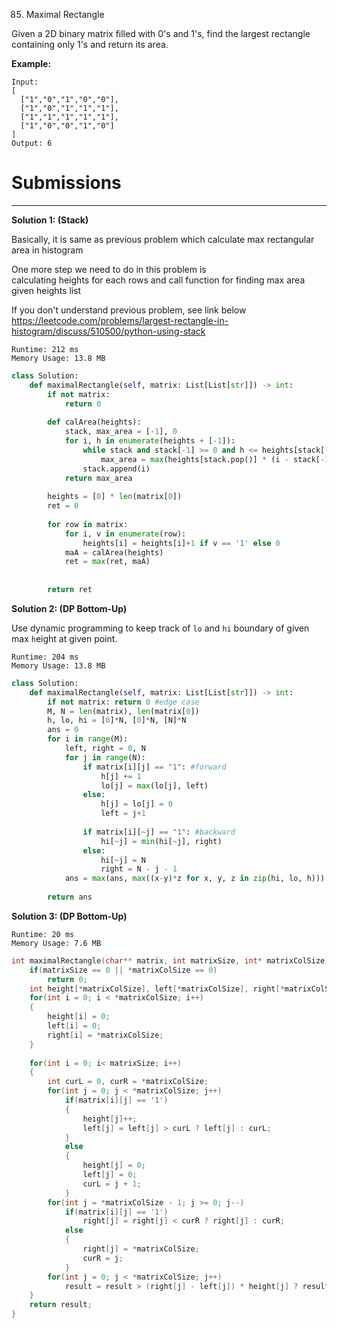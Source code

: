 85. Maximal Rectangle

Given a 2D binary matrix filled with 0's and 1's, find the largest rectangle containing only 1's and return its area.

**Example:**
```
Input:
[
  ["1","0","1","0","0"],
  ["1","0","1","1","1"],
  ["1","1","1","1","1"],
  ["1","0","0","1","0"]
]
Output: 6
```

# Submissions
---
**Solution 1: (Stack)**

Basically, it is same as previous problem which calculate max rectangular area in histogram

One more step we need to do in this problem is  
calculating heights for each rows and call function for finding max area given heights list

If you don't understand previous problem, see link below  
https://leetcode.com/problems/largest-rectangle-in-histogram/discuss/510500/python-using-stack

```
Runtime: 212 ms
Memory Usage: 13.8 MB
```
```python
class Solution:
    def maximalRectangle(self, matrix: List[List[str]]) -> int:
        if not matrix:
            return 0
        
        def calArea(heights):
            stack, max_area = [-1], 0
            for i, h in enumerate(heights + [-1]):
                while stack and stack[-1] >= 0 and h <= heights[stack[-1]]:
                    max_area = max(heights[stack.pop()] * (i - stack[-1] - 1), max_area)
                stack.append(i)
            return max_area
        
        heights = [0] * len(matrix[0])
        ret = 0
        
        for row in matrix:
            for i, v in enumerate(row):
                heights[i] = heights[i]+1 if v == '1' else 0
            maA = calArea(heights)
            ret = max(ret, maA)
            
            
        return ret
```

**Solution 2: (DP Bottom-Up)**

Use dynamic programming to keep track of `lo` and `hi` boundary of given max `h`eight at given point.

```
Runtime: 204 ms
Memory Usage: 13.8 MB
```
```python
class Solution:
    def maximalRectangle(self, matrix: List[List[str]]) -> int:
        if not matrix: return 0 #edge case 
        M, N = len(matrix), len(matrix[0])
        h, lo, hi = [0]*N, [0]*N, [N]*N
        ans = 0
        for i in range(M):
            left, right = 0, N
            for j in range(N):
                if matrix[i][j] == "1": #forward
                    h[j] += 1
                    lo[j] = max(lo[j], left)
                else: 
                    h[j] = lo[j] = 0
                    left = j+1
                    
                if matrix[i][~j] == "1": #backward
                    hi[~j] = min(hi[~j], right)
                else: 
                    hi[~j] = N
                    right = N - j - 1
            ans = max(ans, max((x-y)*z for x, y, z in zip(hi, lo, h)))
            
        return ans
```

**Solution 3: (DP Bottom-Up)**
```
Runtime: 20 ms
Memory Usage: 7.6 MB
```
```c
int maximalRectangle(char** matrix, int matrixSize, int* matrixColSize){
    if(matrixSize == 0 || *matrixColSize == 0)
        return 0;
    int height[*matrixColSize], left[*matrixColSize], right[*matrixColSize], result = 0;
    for(int i = 0; i < *matrixColSize; i++)
    {
        height[i] = 0;
        left[i] = 0;
        right[i] = *matrixColSize;
    }
    
    for(int i = 0; i< matrixSize; i++)
    {
        int curL = 0, curR = *matrixColSize;
        for(int j = 0; j < *matrixColSize; j++)
            if(matrix[i][j] == '1')
            {
                height[j]++;
                left[j] = left[j] > curL ? left[j] : curL;
            }
            else
            {
                height[j] = 0;
                left[j] = 0;
                curL = j + 1;
            }
        for(int j = *matrixColSize - 1; j >= 0; j--)
            if(matrix[i][j] == '1')
                right[j] = right[j] < curR ? right[j] : curR;
            else
            {
                right[j] = *matrixColSize;
                curR = j;
            }
        for(int j = 0; j < *matrixColSize; j++)
            result = result > (right[j] - left[j]) * height[j] ? result : (right[j] - left[j]) * height[j];
    }        
    return result;  
}
```

